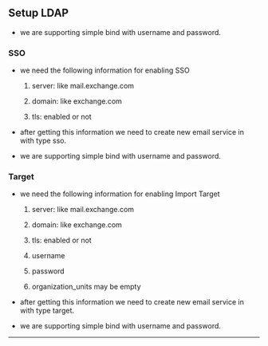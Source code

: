 ## Setup LDAP

- we are supporting simple bind with username and password.


### SSO

- we need the following information for enabling SSO

   1) server: like mail.exchange.com                   

   2) domain: like exchange.com                    

   3) tls: enabled or not

- after getting this information we need to create new email service in with type sso.
- we are supporting simple bind with username and password.

### Target

- we need the following information for enabling Import Target

   1) server: like mail.exchange.com                

   2) domain: like exchange.com                   

   3) tls: enabled or not
   
   4) username

   5) password

   6) organization_units may be empty

- after getting this information we need to create new email service in with type target.
- we are supporting simple bind with username and password.

---